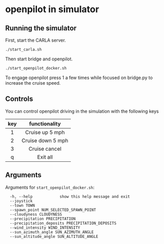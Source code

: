 openpilot in simulator
=====================


## Running the simulator
First, start the CARLA server.
```
./start_carla.sh
```

Then start bridge and openpilot.
```
./start_openpilot_docker.sh
``` 

To engage openpilot press 1 a few times while focused on bridge.py to increase the cruise speed. 
## Controls

You can control openpilot driving in the simulation with the following keys

|  key  |   functionality   |
| :---: | :---------------: |
|   1   |  Cruise up 5 mph  |
|   2   | Cruise down 5 mph |
|   3   |   Cruise cancel   |
|   q   |     Exit all      |

## Arguments
Arguments for `start_openpilot_docker.sh`:
```
  -h, --help            show this help message and exit
  --joystick
  --town TOWN
  --spawn_point NUM_SELECTED_SPAWN_POINT
  --cloudyness CLOUDYNESS
  --precipitation PRECIPITATION
  --precipitation_deposits PRECIPITATION_DEPOSITS
  --wind_intensity WIND_INTENSITY
  --sun_azimuth_angle SUN_AZIMUTH_ANGLE
  --sun_altitude_angle SUN_ALTITUDE_ANGLE
```
